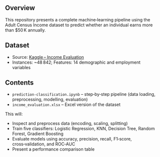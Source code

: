 ## Overview

This repository presents a complete machine‑learning pipeline using the Adult Census Income dataset to predict whether an individual earns more than \$50 K annually.

## Dataset

* Source: [Kaggle – Income Evaluation](https://www.kaggle.com/datasets/vijayadityads/income-evaluation)
* Instances: \~48 842; Features: 14 demographic and employment variables

## Contents

* `prediction-classification.ipynb` – step‑by‑step pipeline (data loading, preprocessing, modelling, evaluation)
* `income_evaluation.xlsx` – Excel version of the dataset


This will:

* Inspect and preprocess data (encoding, scaling, splitting)
* Train five classifiers: Logistic Regression, KNN, Decision Tree, Random Forest, Gradient Boosting
* Evaluate models using accuracy, precision, recall, F1‑score, cross‑validation, and ROC‑AUC
* Present a performance comparison table
